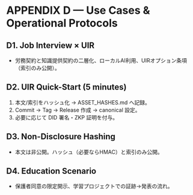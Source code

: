 # APPENDIX D — Use Cases & Operational Protocols

## D1. Job Interview × UIR
- 労務契約と知識提供契約の二層化、ローカルAI利用、UIRオプション条項（索引のみ公開）。

## D2. UIR Quick-Start (5 minutes)
1. 本文/索引をハッシュ化 → ASSET_HASHES.md へ記録。  
2. Commit → Tag → Release 作成 → canonical 設定。  
3. 必要に応じて DID 署名・ZKP 証明を付与。

## D3. Non-Disclosure Hashing
- 本文は非公開。ハッシュ（必要ならHMAC）と索引のみ公開。

## D4. Education Scenario
- 保護者同意の限定開示、学習プロジェクトでの証跡→発表の流れ。
